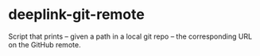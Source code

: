 # deeplink-git-remote
Script that prints – given a path in a local git repo – the corresponding URL on the GitHub remote.
